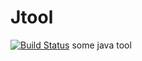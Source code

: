 # Jtool
[![Build Status](https://www.travis-ci.org/melodyfff/Jtool.svg?branch=master)](https://www.travis-ci.org/melodyfff/Jtool)
some java tool 
